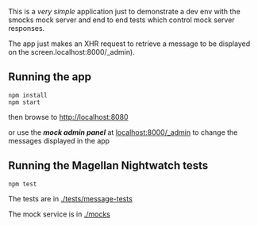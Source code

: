This is a *very simple* application just to demonstrate a dev env with the smocks mock server and end to end tests which control mock server responses.

The app just makes an XHR request to retrieve a message to be displayed on the screen.localhost:8000/_admin).

Running the app
---------------
```
npm install
npm start
```
then browse to [http://localhost:8080](http://localhost:8080)

or use the ***mock admin panel*** at [localhost:8000/_admin](http://localhost:8000/_admin) to change the messages displayed in the app


Running the Magellan Nightwatch tests
-------------------------------------
```
npm test
```
The tests are in [./tests/message-tests](./tests/message-tests)

The mock service is in [./mocks](./mocks)
